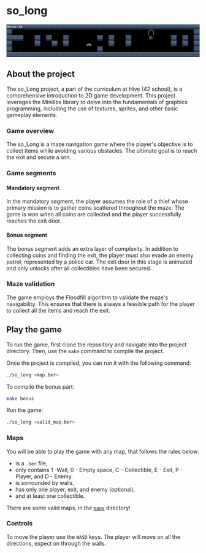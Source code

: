 # so_long

![](so_long.gif)

## About the project

The so_Long project, a part of the curriculum at Hive (42 school), is a comprehensive introduction to 2D game development. This project leverages the Minilibx library to delve into the fundamentals of graphics programming, including the use of textures, sprites, and other basic gameplay elements.

### Game overview

The so_Long is a maze navigation game where the player's objective is to collect items while avoiding various obstacles. The ultimate goal is to reach the exit and secure a win.

### Game segments

#### Mandatory segment

In the mandatory segment, the player assumes the role of a thief whose primary mission is to gather coins scattered throughout the maze. The game is won when all coins are collected and the player successfully reaches the exit door.

#### Bonus segment

The bonus segment adds an extra layer of complexity. In addition to collecting coins and finding the exit, the player must also evade an enemy patrol, represented by a police car. The exit door in this stage is animated and only unlocks after all collectibles have been secured.

### Maze validation

The game employs the Floodfill algorithm to validate the maze's navigability. This ensures that there is always a feasible path for the player to collect all the items and reach the exit.

## Play the game

To run the game, first clone the repository and navigate into the project directory. Then, use the `make` command to compile the project.

Once the project is compiled, you can run it with the following command:

``` bash
./so_long <map.ber>
```

To compile the bonus part:
```bash
make bonus
```
Run the game:
```bash
./so_long <valid_map.ber>
```

### Maps

You will be able to play the game with any map, that follows the rules below:
* is a ``.ber`` file,
* only contains 1 -Wall, 0 - Empty space, C - Collectible, E - Exit, P - Player, and D - Enemy.
* is sorrounded by walls,
* has only one player, exit, and enemy (optional),
* and at least one collectible.

There are some valid maps, in the [`maps`](maps) directory!

### Controls
To move the player use the ``WASD`` keys. The player will move on all the directions, expect on through the walls.
